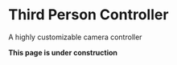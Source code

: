 # Third Person Controller

A highly customizable camera controller

**This page is under construction**
